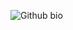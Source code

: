 
![Github bio](https://github.com/weeerusu/qintharaandini/assets/70939623/53a185cb-bb3f-4f59-b090-baae38e14291)

<!--

### Hi there 👋
**qintharaandini/qintharaandini** is a ✨ _special_ ✨ repository because its `README.md` (this file) appears on your GitHub profile.

Here are some ideas to get you started:

- 🔭 I’m currently working on ...
- 🌱 I’m currently learning ...
- 👯 I’m looking to collaborate on ...
- 🤔 I’m looking for help with ...
- 💬 Ask me about ...
- 📫 How to reach me: ...
- 😄 Pronouns: ...
- ⚡ Fun fact: ...
-->
